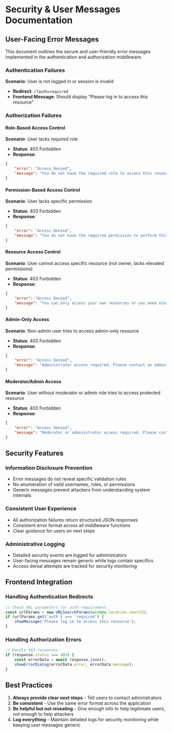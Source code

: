 # Security & User Messages Documentation

## User-Facing Error Messages

This document outlines the secure and user-friendly error messages implemented in the authentication and authorization middleware.

### Authentication Failures
**Scenario**: User is not logged in or session is invalid
- **Redirect**: `/?auth=required`
- **Frontend Message**: Should display "Please log in to access this resource"

### Authorization Failures

#### Role-Based Access Control
**Scenario**: User lacks required role
- **Status**: 403 Forbidden
- **Response**: 
```json
{
    "error": "Access Denied",
    "message": "You do not have the required role to access this resource. Please contact an administrator if you believe this is an error."
}
```

#### Permission-Based Access Control
**Scenario**: User lacks specific permission
- **Status**: 403 Forbidden
- **Response**:
```json
{
    "error": "Access Denied", 
    "message": "You do not have the required permission to perform this action. Please contact an administrator if you believe this is an error."
}
```

#### Resource Access Control
**Scenario**: User cannot access specific resource (not owner, lacks elevated permissions)
- **Status**: 403 Forbidden
- **Response**:
```json
{
    "error": "Access Denied",
    "message": "You can only access your own resources or you need elevated permissions. Please contact an administrator if you believe this is an error."
}
```

#### Admin-Only Access
**Scenario**: Non-admin user tries to access admin-only resource
- **Status**: 403 Forbidden
- **Response**:
```json
{
    "error": "Access Denied",
    "message": "Administrator access required. Please contact an administrator if you believe this is an error."
}
```

#### Moderator/Admin Access
**Scenario**: User without moderator or admin role tries to access protected resource
- **Status**: 403 Forbidden
- **Response**:
```json
{
    "error": "Access Denied",
    "message": "Moderator or administrator access required. Please contact an administrator if you believe this is an error."
}
```

## Security Features

### Information Disclosure Prevention
- Error messages do not reveal specific validation rules
- No enumeration of valid usernames, roles, or permissions
- Generic messages prevent attackers from understanding system internals

### Consistent User Experience
- All authorization failures return structured JSON responses
- Consistent error format across all middleware functions
- Clear guidance for users on next steps

### Administrative Logging
- Detailed security events are logged for administrators
- User-facing messages remain generic while logs contain specifics
- Access denial attempts are tracked for security monitoring

## Frontend Integration

### Handling Authentication Redirects
```javascript
// Check URL parameters for auth requirement
const urlParams = new URLSearchParams(window.location.search);
if (urlParams.get('auth') === 'required') {
    showMessage('Please log in to access this resource');
}
```

### Handling Authorization Errors
```javascript
// Handle 403 responses
if (response.status === 403) {
    const errorData = await response.json();
    showErrorDialog(errorData.error, errorData.message);
}
```

## Best Practices

1. **Always provide clear next steps** - Tell users to contact administrators
2. **Be consistent** - Use the same error format across the application
3. **Be helpful but not revealing** - Give enough info to help legitimate users, not enough to help attackers
4. **Log everything** - Maintain detailed logs for security monitoring while keeping user messages generic
